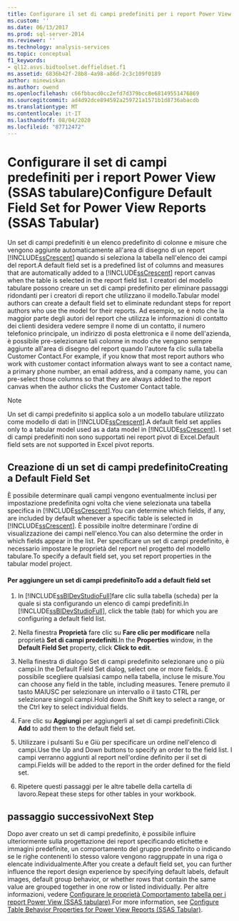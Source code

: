 ```yaml
---
title: Configurare il set di campi predefiniti per i report Power View (SSAS tabulare) | Microsoft Docs
ms.custom: ''
ms.date: 06/13/2017
ms.prod: sql-server-2014
ms.reviewer: ''
ms.technology: analysis-services
ms.topic: conceptual
f1_keywords:
- ql12.asvs.bidtoolset.deffieldset.f1
ms.assetid: 6836b42f-28b8-4a98-a86d-2c3c109f0189
author: minewiskan
ms.author: owend
ms.openlocfilehash: c66fbbacd0cc2efd7d379bcc8e68149551476869
ms.sourcegitcommit: ad4d92dce894592a259721a1571b1d8736abacdb
ms.translationtype: MT
ms.contentlocale: it-IT
ms.lasthandoff: 08/04/2020
ms.locfileid: "87712472"
---
```

# <a name="configure-default-field-set-for-power-view-reports-ssas-tabular"></a><span data-ttu-id="6662f-102">Configurare il set di campi predefiniti per i report Power View (SSAS tabulare)</span><span class="sxs-lookup"><span data-stu-id="6662f-102">Configure Default Field Set for Power View Reports (SSAS Tabular)</span></span>
  <span data-ttu-id="6662f-103">Un set di campi predefiniti è un elenco predefinito di colonne e misure che vengono aggiunte automaticamente all'area di disegno di un report [!INCLUDE[ssCrescent](../../includes/sscrescent-md.md)] quando si seleziona la tabella nell'elenco dei campi del report.</span><span class="sxs-lookup"><span data-stu-id="6662f-103">A default field set is a predefined list of columns and measures that are automatically added to a [!INCLUDE[ssCrescent](../../includes/sscrescent-md.md)] report canvas when the table is selected in the report field list.</span></span> <span data-ttu-id="6662f-104">I creatori del modello tabulare possono creare un set di campi predefinito per eliminare passaggi ridondanti per i creatori di report che utilizzano il modello.</span><span class="sxs-lookup"><span data-stu-id="6662f-104">Tabular model authors can create a default field set to eliminate redundant steps for report authors who use the model for their reports.</span></span> <span data-ttu-id="6662f-105">Ad esempio, se è noto che la maggior parte degli autori del report che utilizza le informazioni di contatto dei clienti desidera vedere sempre il nome di un contatto, il numero telefonico principale, un indirizzo di posta elettronica e il nome dell'azienda, è possibile pre-selezionare tali colonne in modo che vengano sempre aggiunte all'area di disegno del report quando l'autore fa clic sulla tabella Customer Contact.</span><span class="sxs-lookup"><span data-stu-id="6662f-105">For example, if you know that most report authors who work with customer contact information always want to see a contact name, a primary phone number, an email address, and a company name, you can pre-select those columns so that they are always added to the report canvas when the author clicks the Customer Contact table.</span></span>  
  
> [!NOTE]  
>  <span data-ttu-id="6662f-106">Un set di campi predefinito si applica solo a un modello tabulare utilizzato come modello di dati in [!INCLUDE[ssCrescent](../../includes/sscrescent-md.md)].</span><span class="sxs-lookup"><span data-stu-id="6662f-106">A default field set applies only to a tabular model used as a data model in [!INCLUDE[ssCrescent](../../includes/sscrescent-md.md)].</span></span> <span data-ttu-id="6662f-107">I set di campi predefiniti non sono supportati nei report pivot di Excel.</span><span class="sxs-lookup"><span data-stu-id="6662f-107">Default field sets are not supported in Excel pivot reports.</span></span>  
  
## <a name="creating-a-default-field-set"></a><span data-ttu-id="6662f-108">Creazione di un set di campi predefinito</span><span class="sxs-lookup"><span data-stu-id="6662f-108">Creating a Default Field Set</span></span>  
 <span data-ttu-id="6662f-109">È possibile determinare quali campi vengono eventualmente inclusi per impostazione predefinita ogni volta che viene selezionata una tabella specifica in [!INCLUDE[ssCrescent](../../includes/sscrescent-md.md)].</span><span class="sxs-lookup"><span data-stu-id="6662f-109">You can determine which fields, if any, are included by default whenever a specific table is selected in [!INCLUDE[ssCrescent](../../includes/sscrescent-md.md)].</span></span> <span data-ttu-id="6662f-110">È possibile inoltre determinare l'ordine di visualizzazione dei campi nell'elenco.</span><span class="sxs-lookup"><span data-stu-id="6662f-110">You can also determine the order in which fields appear in the list.</span></span> <span data-ttu-id="6662f-111">Per specificare un set di campi predefinito, è necessario impostare le proprietà del report nel progetto del modello tabulare.</span><span class="sxs-lookup"><span data-stu-id="6662f-111">To specify a default field set, you set report properties in the tabular model project.</span></span>  
  
#### <a name="to-add-a-default-field-set"></a><span data-ttu-id="6662f-112">Per aggiungere un set di campi predefinito</span><span class="sxs-lookup"><span data-stu-id="6662f-112">To add a default field set</span></span>  
  
1.  <span data-ttu-id="6662f-113">In [!INCLUDE[ssBIDevStudioFull](../../includes/ssbidevstudiofull-md.md)]fare clic sulla tabella (scheda) per la quale si sta configurando un elenco di campi predefiniti.</span><span class="sxs-lookup"><span data-stu-id="6662f-113">In [!INCLUDE[ssBIDevStudioFull](../../includes/ssbidevstudiofull-md.md)], click the table (tab) for which you are configuring a default field list.</span></span>  
  
2.  <span data-ttu-id="6662f-114">Nella finestra **Proprietà** fare clic su **Fare clic per modificare** nella proprietà **Set di campi predefiniti**.</span><span class="sxs-lookup"><span data-stu-id="6662f-114">In the **Properties** window, in the **Default Field Set** property, click **Click to edit**.</span></span>  
  
3.  <span data-ttu-id="6662f-115">Nella finestra di dialogo Set di campi predefinito selezionare uno o più campi.</span><span class="sxs-lookup"><span data-stu-id="6662f-115">In the Default Field Set dialog, select one or more fields.</span></span> <span data-ttu-id="6662f-116">È possibile scegliere qualsiasi campo nella tabella, incluse le misure.</span><span class="sxs-lookup"><span data-stu-id="6662f-116">You can choose any field in the table, including measures.</span></span> <span data-ttu-id="6662f-117">Tenere premuto il tasto MAIUSC per selezionare un intervallo o il tasto CTRL per selezionare singoli campi.</span><span class="sxs-lookup"><span data-stu-id="6662f-117">Hold down the Shift key to select a range, or the Ctrl key to select individual fields.</span></span>  
  
4.  <span data-ttu-id="6662f-118">Fare clic su **Aggiungi** per aggiungerli al set di campi predefiniti.</span><span class="sxs-lookup"><span data-stu-id="6662f-118">Click **Add** to add them to the default field set.</span></span>  
  
5.  <span data-ttu-id="6662f-119">Utilizzare i pulsanti Su e Giù per specificare un ordine nell'elenco di campi.</span><span class="sxs-lookup"><span data-stu-id="6662f-119">Use the Up and Down buttons to specify an order to the field list.</span></span> <span data-ttu-id="6662f-120">I campi verranno aggiunti al report nell'ordine definito per il set di campi.</span><span class="sxs-lookup"><span data-stu-id="6662f-120">Fields will be added to the report in the order defined for the field set.</span></span>  
  
6.  <span data-ttu-id="6662f-121">Ripetere questi passaggi per le altre tabelle della cartella di lavoro.</span><span class="sxs-lookup"><span data-stu-id="6662f-121">Repeat these steps for other tables in your workbook.</span></span>  
  
## <a name="next-step"></a><span data-ttu-id="6662f-122">passaggio successivo</span><span class="sxs-lookup"><span data-stu-id="6662f-122">Next Step</span></span>  
 <span data-ttu-id="6662f-123">Dopo aver creato un set di campi predefinito, è possibile influire ulteriormente sulla progettazione dei report specificando etichette e immagini predefinite, un comportamento del gruppo predefinito o indicando se le righe contenenti lo stesso valore vengono raggruppate in una riga o elencate individualmente.</span><span class="sxs-lookup"><span data-stu-id="6662f-123">After you create a default field set, you can further influence the report design experience by specifying default labels, default images, default group behavior, or whether rows that contain the same value are grouped together in one row or listed individually.</span></span> <span data-ttu-id="6662f-124">Per altre informazioni, vedere [Configurare le proprietà Comportamento tabella per i report Power View &#40;SSAS tabulare&#41;](power-view-configure-table-behavior-properties-for-reports.md).</span><span class="sxs-lookup"><span data-stu-id="6662f-124">For more information, see [Configure Table Behavior Properties for Power View Reports &#40;SSAS Tabular&#41;](power-view-configure-table-behavior-properties-for-reports.md).</span></span>  
  
  
